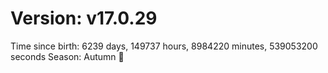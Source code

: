 # Version: v17.0.29
Time since birth: 6239 days, 149737 hours, 8984220 minutes, 539053200 seconds
Season: Autumn 🍁
